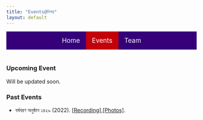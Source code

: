 ```yaml
---
title: "Events@দিগন্ত"
layout: default
---
```


<style>
.topnav {
  background-color: #35007a;
  overflow: hidden;
  display:flex;
  justify-content:center;
}

/* Style the links inside the navigation bar */
.topnav a {
  float: left;
  color: #f2f2f2;
  text-align: center;
  padding: 14px 16px;
  text-decoration: none;
  font-size: 17px;
}

/* Change the color of links on hover */
.topnav a:hover {
  background-color: #ddd;
  color: black;
}

/* Add a color to the active/current link */
.topnav a.active {
  background-color: #c4000a;
  color: white;
}
</style>

<div class="topnav">
<div>
  <a href="index.html">Home</a>
  <a class="active" href="events.html">Events</a>
  <a href="team.html">Team</a>
</div>
</div>
<br>

### Upcoming Event

Will be updated soon.

### Past Events

- বর্ষবরণ অনুষ্ঠান ১৪২৯ (2022).
[[Recording]](https://www.youtube.com/watch?v=Rg6Zeib2LIE&t=3035s),[[Photos]](https://photos.app.goo.gl/mLsGdzVbSqu47REM8).